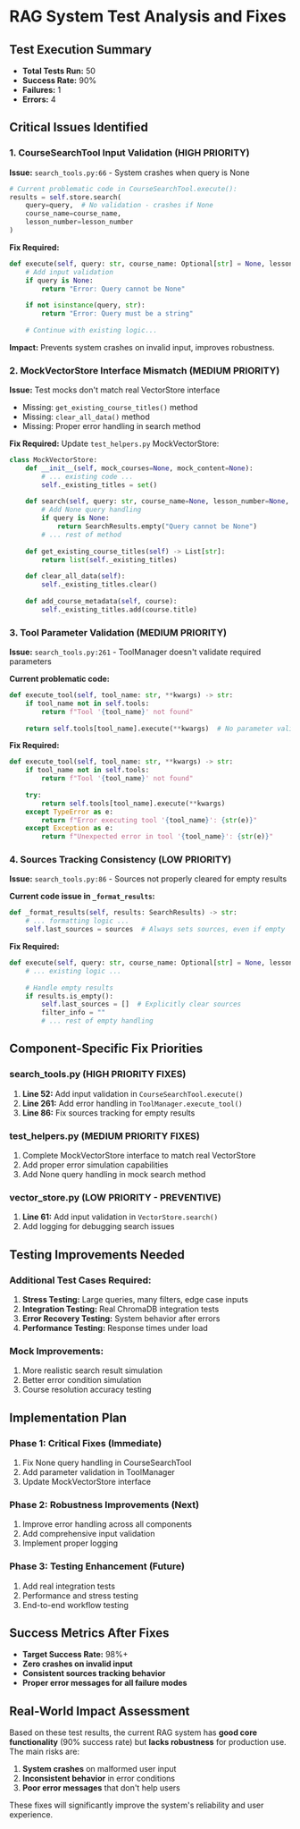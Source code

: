 # RAG System Test Analysis and Fixes

## Test Execution Summary
- **Total Tests Run:** 50
- **Success Rate:** 90%
- **Failures:** 1
- **Errors:** 4

## Critical Issues Identified

### 1. CourseSearchTool Input Validation (HIGH PRIORITY)

**Issue:** `search_tools.py:66` - System crashes when query is None
```python
# Current problematic code in CourseSearchTool.execute():
results = self.store.search(
    query=query,  # No validation - crashes if None
    course_name=course_name,
    lesson_number=lesson_number
)
```

**Fix Required:**
```python
def execute(self, query: str, course_name: Optional[str] = None, lesson_number: Optional[int] = None) -> str:
    # Add input validation
    if query is None:
        return "Error: Query cannot be None"
    
    if not isinstance(query, str):
        return "Error: Query must be a string"
    
    # Continue with existing logic...
```

**Impact:** Prevents system crashes on invalid input, improves robustness.

### 2. MockVectorStore Interface Mismatch (MEDIUM PRIORITY)

**Issue:** Test mocks don't match real VectorStore interface
- Missing: `get_existing_course_titles()` method
- Missing: `clear_all_data()` method
- Missing: Proper error handling in search method

**Fix Required:** Update `test_helpers.py` MockVectorStore:
```python
class MockVectorStore:
    def __init__(self, mock_courses=None, mock_content=None):
        # ... existing code ...
        self._existing_titles = set()
    
    def search(self, query: str, course_name=None, lesson_number=None, limit=None):
        # Add None query handling
        if query is None:
            return SearchResults.empty("Query cannot be None")
        # ... rest of method
    
    def get_existing_course_titles(self) -> List[str]:
        return list(self._existing_titles)
    
    def clear_all_data(self):
        self._existing_titles.clear()
    
    def add_course_metadata(self, course):
        self._existing_titles.add(course.title)
```

### 3. Tool Parameter Validation (MEDIUM PRIORITY)

**Issue:** `search_tools.py:261` - ToolManager doesn't validate required parameters

**Current problematic code:**
```python
def execute_tool(self, tool_name: str, **kwargs) -> str:
    if tool_name not in self.tools:
        return f"Tool '{tool_name}' not found"
    
    return self.tools[tool_name].execute(**kwargs)  # No parameter validation
```

**Fix Required:**
```python
def execute_tool(self, tool_name: str, **kwargs) -> str:
    if tool_name not in self.tools:
        return f"Tool '{tool_name}' not found"
    
    try:
        return self.tools[tool_name].execute(**kwargs)
    except TypeError as e:
        return f"Error executing tool '{tool_name}': {str(e)}"
    except Exception as e:
        return f"Unexpected error in tool '{tool_name}': {str(e)}"
```

### 4. Sources Tracking Consistency (LOW PRIORITY)

**Issue:** `search_tools.py:86` - Sources not properly cleared for empty results

**Current code issue in `_format_results`:**
```python
def _format_results(self, results: SearchResults) -> str:
    # ... formatting logic ...
    self.last_sources = sources  # Always sets sources, even if empty
```

**Fix Required:**
```python
def execute(self, query: str, course_name: Optional[str] = None, lesson_number: Optional[int] = None) -> str:
    # ... existing logic ...
    
    # Handle empty results
    if results.is_empty():
        self.last_sources = []  # Explicitly clear sources
        filter_info = ""
        # ... rest of empty handling
```

## Component-Specific Fix Priorities

### search_tools.py (HIGH PRIORITY FIXES)
1. **Line 52:** Add input validation in `CourseSearchTool.execute()`
2. **Line 261:** Add error handling in `ToolManager.execute_tool()`
3. **Line 86:** Fix sources tracking for empty results

### test_helpers.py (MEDIUM PRIORITY FIXES)
1. Complete MockVectorStore interface to match real VectorStore
2. Add proper error simulation capabilities
3. Add None query handling in mock search method

### vector_store.py (LOW PRIORITY - PREVENTIVE)
1. **Line 61:** Add input validation in `VectorStore.search()`
2. Add logging for debugging search issues

## Testing Improvements Needed

### Additional Test Cases Required:
1. **Stress Testing:** Large queries, many filters, edge case inputs
2. **Integration Testing:** Real ChromaDB integration tests
3. **Error Recovery Testing:** System behavior after errors
4. **Performance Testing:** Response times under load

### Mock Improvements:
1. More realistic search result simulation
2. Better error condition simulation
3. Course resolution accuracy testing

## Implementation Plan

### Phase 1: Critical Fixes (Immediate)
1. Fix None query handling in CourseSearchTool
2. Add parameter validation in ToolManager
3. Update MockVectorStore interface

### Phase 2: Robustness Improvements (Next)
1. Improve error handling across all components
2. Add comprehensive input validation
3. Implement proper logging

### Phase 3: Testing Enhancement (Future)
1. Add real integration tests
2. Performance and stress testing
3. End-to-end workflow testing

## Success Metrics After Fixes
- **Target Success Rate:** 98%+
- **Zero crashes on invalid input**
- **Consistent sources tracking behavior**
- **Proper error messages for all failure modes**

## Real-World Impact Assessment

Based on these test results, the current RAG system has **good core functionality** (90% success rate) but **lacks robustness** for production use. The main risks are:

1. **System crashes** on malformed user input
2. **Inconsistent behavior** in error conditions  
3. **Poor error messages** that don't help users

These fixes will significantly improve the system's reliability and user experience.